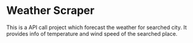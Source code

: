 # Weather Scraper
This is a API call project which forecast the weather for searched city. It provides info of temperature and wind speed of the searched place. 
